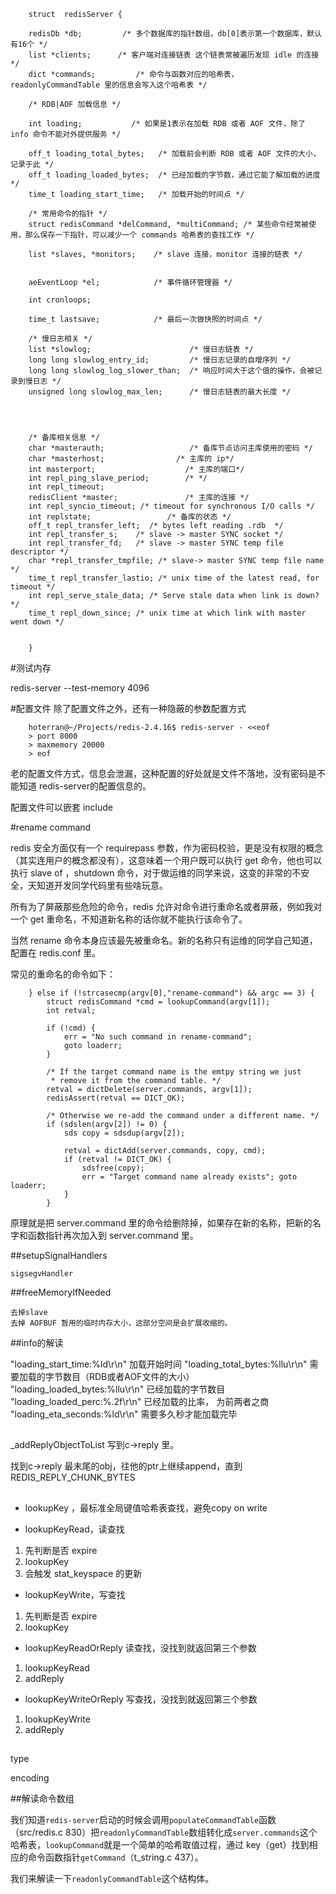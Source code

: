 

        struct  redisServer {

        redisDb *db;         /* 多个数据库的指针数组，db[0]表示第一个数据库，默认有16个 */
        list *clients;      /* 客户端对连接链表 这个链表常被遍历发现 idle 的连接 */
        dict *commands;         /* 命令与函数对应的哈希表， readonlyCommandTable 里的信息会写入这个哈希表 */

        /* RDB|AOF 加载信息 */

        int loading;           /* 如果是1表示在加载 RDB 或者 AOF 文件，除了 info 命令不能对外提供服务 */

        off_t loading_total_bytes;   /* 加载前会判断 RDB 或者 AOF 文件的大小，记录于此 */
        off_t loading_loaded_bytes;  /* 已经加载的字节数，通过它能了解加载的进度 */
        time_t loading_start_time;   /* 加载开始的时间点 */

        /* 常用命令的指针 */
        struct redisCommand *delCommand, *multiCommand; /* 某些命令经常被使用，那么保存一下指针，可以减少一个 commands 哈希表的查找工作 */
        
        list *slaves, *monitors;    /* slave 连接，monitor 连接的链表 */


        aeEventLoop *el;            /* 事件循环管理器 */

        int cronloops;

        time_t lastsave;            /* 最后一次做快照的时间点 */

        /* 慢日志相关 */
        list *slowlog;                      /* 慢日志链表 */
        long long slowlog_entry_id;         /* 慢日志记录的自增序列 */
        long long slowlog_log_slower_than;  /* 响应时间大于这个值的操作，会被记录到慢日志 */
        unsigned long slowlog_max_len;      /* 慢日志链表的最大长度 */




        /* 备库相关信息 */
        char *masterauth;                   /* 备库节点访问主库使用的密码 */
        char *masterhost;                /* 主库的 ip*/
        int masterport;                    /* 主库的端口*/
        int repl_ping_slave_period;        /* */
        int repl_timeout;
        redisClient *master;               /* 主库的连接 */
        int repl_syncio_timeout; /* timeout for synchronous I/O calls */
        int replstate;                 /* 备库的状态 */
        off_t repl_transfer_left;  /* bytes left reading .rdb  */
        int repl_transfer_s;    /* slave -> master SYNC socket */
        int repl_transfer_fd;   /* slave -> master SYNC temp file descriptor */
        char *repl_transfer_tmpfile; /* slave-> master SYNC temp file name */
        time_t repl_transfer_lastio; /* unix time of the latest read, for timeout */
        int repl_serve_stale_data; /* Serve stale data when link is down? */
        time_t repl_down_since; /* unix time at which link with master went down */


        }



#测试内存

redis-server --test-memory 4096


#配置文件
除了配置文件之外，还有一种隐蔽的参数配置方式

        hoterran@~/Projects/redis-2.4.16$ redis-server - <<eof
        > port 8000
        > maxmemory 20000
        > eof

老的配置文件方式，信息会泄漏，这种配置的好处就是文件不落地，没有密码是不能知道 redis-server的配置信息的。


配置文件可以嵌套
include




#rename command

redis 安全方面仅有一个 requirepass 参数，作为密码校验，更是没有权限的概念（其实连用户的概念都没有），这意味着一个用户既可以执行 get 命令，他也可以执行 slave of ，shutdown 命令，对于做运维的同学来说，这变的非常的不安全，天知道开发同学代码里有些啥玩意。

所有为了屏蔽那些危险的命令，redis 允许对命令进行重命名或者屏蔽，例如我对一个 get 重命名，不知道新名称的话你就不能执行该命令了。

当然 rename 命令本身应该最先被重命名。新的名称只有运维的同学自己知道，配置在 redis.conf 里。

常见的重命名的命令如下：


        } else if (!strcasecmp(argv[0],"rename-command") && argc == 3) {
            struct redisCommand *cmd = lookupCommand(argv[1]);
            int retval;
        
            if (!cmd) {
                err = "No such command in rename-command";
                goto loaderr;
            }   
        
            /* If the target command name is the emtpy string we just
             * remove it from the command table. */
            retval = dictDelete(server.commands, argv[1]);
            redisAssert(retval == DICT_OK);
        
            /* Otherwise we re-add the command under a different name. */
            if (sdslen(argv[2]) != 0) {
                sds copy = sdsdup(argv[2]);
           
                retval = dictAdd(server.commands, copy, cmd);
                if (retval != DICT_OK) {
                    sdsfree(copy);
                    err = "Target command name already exists"; goto loaderr;
                }   
            }  
   

原理就是把 server.command 里的命令给删除掉，如果存在新的名称，把新的名字和函数指针再次加入到 server.command 里。




##setupSignalHandlers

    sigsegvHandler




##freeMemoryIfNeeded


    去掉slave
    去掉 AOFBUF 暂用的临时内存大小，这部分空间是会扩展收缩的。

##info的解读

"loading_start_time:%ld\r\n"            加载开始时间
"loading_total_bytes:%llu\r\n"          需要加载的字节数目（RDB或者AOF文件的大小）   
"loading_loaded_bytes:%llu\r\n"         已经加载的字节数目
"loading_loaded_perc:%.2f\r\n"          已经加载的比率， 为前两者之商
"loading_eta_seconds:%ld\r\n"          需要多久秒才能加载完毕






##

_addReplyObjectToList 写到c->reply 里。

找到c->reply 最末尾的obj，往他的ptr上继续append，直到 REDIS_REPLY_CHUNK_BYTES



##

* lookupKey ，最标准全局键值哈希表查找，避免copy on write 

* lookupKeyRead，读查找

1. 先判断是否 expire
2. lookupKey
3. 会触发 stat_keyspace 的更新

* lookupKeyWrite，写查找

1. 先判断是否 expire
2. lookupKey

* lookupKeyReadOrReply 读查找，没找到就返回第三个参数

1. lookupKeyRead
2. addReply

* lookupKeyWriteOrReply 写查找，没找到就返回第三个参数

1. lookupKeyWrite
2. addReply





##

type


encoding







##解读命令数组

我们知道``redis-server``启动的时候会调用``populateCommandTable``函数（src/redis.c 830）把``readonlyCommandTable``数组转化成``server.commands``这个哈希表，``lookupCommand``就是一个简单的哈希取值过程，通过 key（get）找到相应的命令函数指针``getCommand``（t_string.c 437）。

我们来解读一下``readonlyCommandTable``这个结构体。

